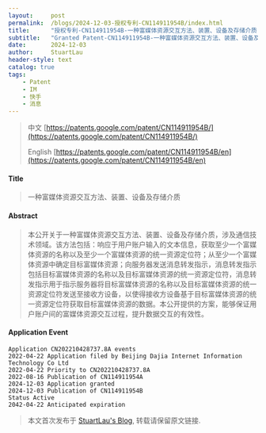 ```yaml
---
layout:     post
permalink:  /blogs/2024-12-03-授权专利-CN114911954B/index.html
title:      "授权专利-CN114911954B-一种富媒体资源交互方法、装置、设备及存储介质"
subtitle:   "Granted Patent-CN114911954B-一种富媒体资源交互方法、装置、设备及存储介质"
date:       2024-12-03
author:     StuartLau
header-style: text
catalog: true
tags:
    - Patent
    - IM
    - 快手
    - 消息
---
```

> 中文 [https://patents.google.com/patent/CN114911954B/](https://patents.google.com/patent/CN114911954B/)
>
> English [https://patents.google.com/patent/CN114911954B/en](https://patents.google.com/patent/CN114911954B/en)

#### Title
> 一种富媒体资源交互方法、装置、设备及存储介质










#### Abstract
> 本公开关于一种富媒体资源交互方法、装置、设备及存储介质，涉及通信技术领域。该方法包括：响应于用户账户输入的文本信息，获取至少一个富媒体资源的名称以及至少一个富媒体资源的统一资源定位符；从至少一个富媒体资源中确定目标富媒体资源；向服务器发送消息转发指示，消息转发指示包括目标富媒体资源的名称以及目标富媒体资源的统一资源定位符，消息转发指示用于指示服务器将目标富媒体资源的名称以及目标富媒体资源的统一资源定位符发送至接收方设备，以使得接收方设备基于目标富媒体资源的统一资源定位符获取目标富媒体资源的数据。本公开提供的方案，能够保证用户账户间的富媒体资源交互过程，提升数据交互的有效性。








#### Application Event
```
Application CN202210428737.8A events 
2022-04-22 Application filed by Beijing Dajia Internet Information Technology Co Ltd
2022-04-22 Priority to CN202210428737.8A
2022-08-16 Publication of CN114911954A
2024-12-03 Application granted
2024-12-03 Publication of CN114911954B
Status Active
2042-04-22 Anticipated expiration
```
> 本文首次发布于 [StuartLau's Blog](https://stuartlau.github.io), 
转载请保留原文链接.
